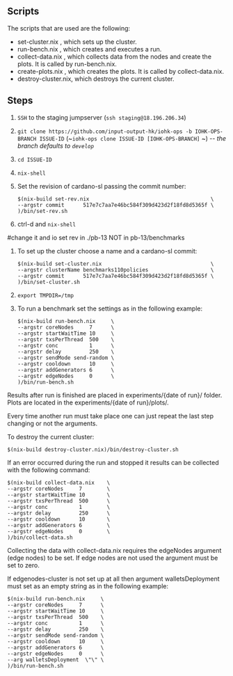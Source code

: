 ## Scripts

The scripts that are used are the following:

  * set-cluster.nix    , which sets up the cluster.
  * run-bench.nix      , which creates and executes a run.
  * collect-data.nix   , which collects data from the nodes
                         and create the plots. It is called
                         by run-bench.nix.
  * create-plots.nix   , which creates the plots. It is
                         called by collect-data.nix.
  * destroy-cluster.nix, which destroys the current cluster.


## Steps

1. `SSH` to the staging jumpserver (`ssh staging@18.196.206.34`)

1. `git clone https://github.com/input-output-hk/iohk-ops -b IOHK-OPS-BRANCH ISSUE-ID` (~`iohk-ops clone ISSUE-ID [IOHK-OPS-BRANCH]` ~) -- _the branch defaults to `develop`_

1. `cd ISSUE-ID`

1. `nix-shell`

1. Set the revision of cardano-sl passing the commit number:
    ```
    $(nix-build set-rev.nix                                       \
    --argstr commit      517e7c7aa7e46bc584f309d423d2f18fd8d5365f \
    )/bin/set-rev.sh
    ```
1. ctrl-d and `nix-shell`

#change it and io set rev in ./pb-13 NOT in pb-13/benchmarks
1. To set up the cluster choose a name and a cardano-sl commit:
    ```
    $(nix-build set-cluster.nix                                   \
    --argstr clusterName benchmarks110policies                    \
    --argstr commit      517e7c7aa7e46bc584f309d423d2f18fd8d5365f \
    )/bin/set-cluster.sh
    ```

1. `export TMPDIR=/tmp`

1. To run a benchmark set the settings as in the following example:
    ```
    $(nix-build run-bench.nix     \
    --argstr coreNodes     7      \
    --argstr startWaitTime 10     \
    --argstr txsPerThread  500    \
    --argstr conc          1      \
    --argstr delay         250    \
    --argstr sendMode send-random \
    --argstr cooldown      10     \
    --argstr addGenerators 6      \
    --argstr edgeNodes     0      \
    )/bin/run-bench.sh
    ```

Results after run is finished are placed in
experiments/{date of run}/ folder. Plots are located in the
experiments/{date of run}/plots/.

Every time another run must take place one can just
repeat the last step changing or not the arguments.

To destroy the current cluster:

  `$(nix-build destroy-cluster.nix)/bin/destroy-cluster.sh`

If an error occurred during the run and stopped it results
can be collected with the following command:

  ```
  $(nix-build collect-data.nix    \
  --argstr coreNodes     7        \
  --argstr startWaitTime 10       \
  --argstr txsPerThread  500      \
  --argstr conc          1        \
  --argstr delay         250      \
  --argstr cooldown      10       \
  --argstr addGenerators 6        \
  --argstr edgeNodes     0        \
  )/bin/collect-data.sh
  ```

Collecting the data with collect-data.nix requires the
edgeNodes argument (edge nodes) to be set. If edge nodes
are not used the argument must be set to zero.

If edgenodes-cluster is not set up at all then argument
walletsDeployment must set as an empty string as in the
following example:

  ```
  $(nix-build run-bench.nix     \
  --argstr coreNodes     7      \
  --argstr startWaitTime 10     \
  --argstr txsPerThread  500    \
  --argstr conc          1      \
  --argstr delay         250    \
  --argstr sendMode send-random \
  --argstr cooldown      10     \
  --argstr addGenerators 6      \
  --argstr edgeNodes     0      \
  --arg walletsDeployment  \"\" \
  )/bin/run-bench.sh
  ```
